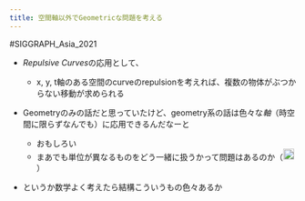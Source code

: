 ```yaml
---
title: 空間軸以外でGeometricな問題を考える
---
```


\#SIGGRAPH_Asia_2021

* *Repulsive Curves*の応用として、
  
  * x, y, t軸のある空間のcurveのrepulsionを考えれば、複数の物体がぶつからない移動が求められる
* Geometryのみの話だと思っていたけど、geometry系の話は色々な*軸*（時空間に限らずなんでも）に応用できるんだなーと
  
  * おもしろい
  * まあでも単位が異なるものをどう一緒に扱うかって問題はあるのか（<img src='https://scrapbox.io/api/pages/blu3mo-public/nishio/icon' alt='nishio.icon' height="19.5"/>）
* というか数学よく考えたら結構こういうもの色々あるか
